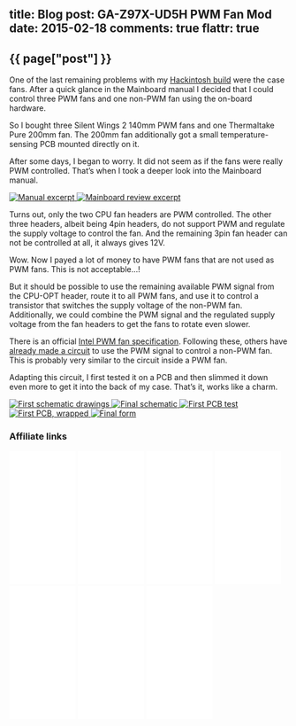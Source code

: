title: Blog
post: GA-Z97X-UD5H PWM Fan Mod
date: 2015-02-18
comments: true
flattr: true
---

## {{ page["post"] }}
<!--%
from datetime import datetime
date = datetime.strptime(page["date"], "%Y-%m-%d").strftime("%B %d, %Y")
print "*Posted at %s.*" % date
%-->

One of the last remaining problems with my [Hackintosh build](http://xythobuz.de/2015_01_31_hackintosh.html) were the case fans. After a quick glance in the Mainboard manual I decided that I could control three PWM fans and one non-PWM fan using the on-board hardware.

So I bought three Silent Wings 2 140mm PWM fans and one Thermaltake Pure 200mm fan. The 200mm fan additionally got a small temperature-sensing PCB mounted directly on it.

After some days, I began to worry. It did not seem as if the fans were really PWM controlled. That’s when I took a deeper look into the Mainboard manual.

<div class="lightgallery">
    <a href="img/fans1.png">
        <img src="img/fans1_small.png" alt="Manual excerpt">
    </a>
    <a href="img/fans2.png">
        <img src="img/fans2_small.png" alt="Mainboard review excerpt">
    </a>
</div>

Turns out, only the two CPU fan headers are PWM controlled. The other three headers, albeit being 4pin headers, do not support PWM and regulate the supply voltage to control the fan. And the remaining 3pin fan header can not be controlled at all, it always gives 12V.

Wow. Now I payed a lot of money to have PWM fans that are not used as PWM fans. This is not acceptable...!

But it should be possible to use the remaining available PWM signal from the CPU-OPT header, route it to all PWM fans, and use it to control a transistor that switches the supply voltage of the non-PWM fan. Additionally, we could combine the PWM signal and the regulated supply voltage from the fan headers to get the fans to rotate even slower.

There is an official [Intel PWM fan specification](http://www.formfactors.org/developer%5Cspecs%5Crev1_2_public.pdf). Following these, others have [already made a circuit](http://www.techpowerup.com/forums/threads/so-you-want-pwm-control-of-your-3-pin-fan.115752/) to use the PWM signal to control a non-PWM fan. This is probably very similar to the circuit inside a PWM fan.

Adapting this circuit, I first tested it on a PCB and then slimmed it down even more to get it into the back of my case. That’s it, works like a charm.

<div class="lightgallery">
    <a href="img/fans3.jpg">
        <img src="img/fans3_small.jpg" alt="First schematic drawings">
    </a>
    <a href="img/fans4.jpg">
        <img src="img/fans4_small.jpg" alt="Final schematic">
    </a>
    <a href="img/fans5.jpg">
        <img src="img/fans5_small.jpg" alt="First PCB test">
    </a>
    <a href="img/fans6.jpg">
        <img src="img/fans6_small.jpg" alt="First PCB, wrapped">
    </a>
    <a href="img/fans7.jpg">
        <img src="img/fans7_small.jpg" alt="Final form">
    </a>
</div>

### Affiliate links

<iframe style="width:120px;height:240px;" marginwidth="0" marginheight="0" scrolling="no" frameborder="0" src="//ws-eu.amazon-adsystem.com/widgets/q?ServiceVersion=20070822&OneJS=1&Operation=GetAdHtml&MarketPlace=DE&source=ss&ref=ss_til&ad_type=product_link&tracking_id=xythobuzorg-21&marketplace=amazon&region=DE&placement=B00K9R1KLW&asins=B00K9R1KLW&linkId=OCW45GIRZOZFZVS2&show_border=true&link_opens_in_new_window=true">
</iframe>

<iframe style="width:120px;height:240px;" marginwidth="0" marginheight="0" scrolling="no" frameborder="0" src="//ws-eu.amazon-adsystem.com/widgets/q?ServiceVersion=20070822&OneJS=1&Operation=GetAdHtml&MarketPlace=DE&source=ss&ref=ss_til&ad_type=product_link&tracking_id=xythobuzorg-21&marketplace=amazon&region=DE&placement=B00AKO0GRI&asins=B00AKO0GRI&linkId=D6BYOYZ4PQGYKJSV&show_border=true&link_opens_in_new_window=true">
</iframe>

<iframe style="width:120px;height:240px;" marginwidth="0" marginheight="0" scrolling="no" frameborder="0" src="//ws-eu.amazon-adsystem.com/widgets/q?ServiceVersion=20070822&OneJS=1&Operation=GetAdHtml&MarketPlace=DE&source=ss&ref=ss_til&ad_type=product_link&tracking_id=xythobuzorg-21&marketplace=amazon&region=DE&placement=B00KESSNFM&asins=B00KESSNFM&linkId=QRUOKJX7YXKH42UV&show_border=true&link_opens_in_new_window=true">
</iframe>

<iframe style="width:120px;height:240px;" marginwidth="0" marginheight="0" scrolling="no" frameborder="0" src="//ws-eu.amazon-adsystem.com/widgets/q?ServiceVersion=20070822&OneJS=1&Operation=GetAdHtml&MarketPlace=DE&source=ss&ref=ss_til&ad_type=product_link&tracking_id=xythobuzorg-21&marketplace=amazon&region=DE&placement=B005OQIDCC&asins=B005OQIDCC&linkId=XYQ2NBTOZDPGWV77&show_border=true&link_opens_in_new_window=true">
</iframe>

<iframe style="width:120px;height:240px;" marginwidth="0" marginheight="0" scrolling="no" frameborder="0" src="//ws-eu.amazon-adsystem.com/widgets/q?ServiceVersion=20070822&OneJS=1&Operation=GetAdHtml&MarketPlace=DE&source=ss&ref=ss_til&ad_type=product_link&tracking_id=xythobuzorg-21&marketplace=amazon&region=DE&placement=B00KHU1SOK&asins=B00KHU1SOK&linkId=FASON76UURJMIW4H&show_border=true&link_opens_in_new_window=true">
</iframe>

<iframe style="width:120px;height:240px;" marginwidth="0" marginheight="0" scrolling="no" frameborder="0" src="//ws-eu.amazon-adsystem.com/widgets/q?ServiceVersion=20070822&OneJS=1&Operation=GetAdHtml&MarketPlace=DE&source=ss&ref=ss_til&ad_type=product_link&tracking_id=xythobuzorg-21&marketplace=amazon&region=DE&placement=B00188K5FI&asins=B00188K5FI&linkId=ELXR5Y4EAO2YNDKC&show_border=true&link_opens_in_new_window=true">
</iframe>

<iframe style="width:120px;height:240px;" marginwidth="0" marginheight="0" scrolling="no" frameborder="0" src="//ws-eu.amazon-adsystem.com/widgets/q?ServiceVersion=20070822&OneJS=1&Operation=GetAdHtml&MarketPlace=DE&source=ss&ref=ss_til&ad_type=product_link&tracking_id=xythobuzorg-21&marketplace=amazon&region=DE&placement=B00CSM5YJA&asins=B00CSM5YJA&linkId=K6O55EESGTI3BI4H&show_border=true&link_opens_in_new_window=true">
</iframe>

